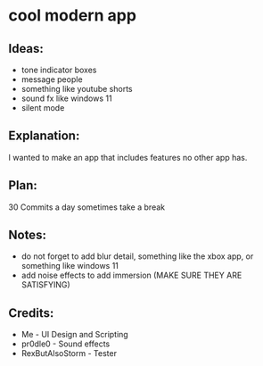# cool modern app

## Ideas:
- tone indicator boxes
- message people
- something like youtube shorts
- sound fx like windows 11
- silent mode

## Explanation:
I wanted to make an app that includes features no other app has.

## Plan:
30 Commits a day
sometimes take a break

## Notes:
- do not forget to add blur detail, something like the xbox app, or something like windows 11
- add noise effects to add immersion (MAKE SURE THEY ARE SATISFYING)

## Credits:
- Me - UI Design and Scripting
- pr0dle0 - Sound effects
- RexButAlsoStorm - Tester

